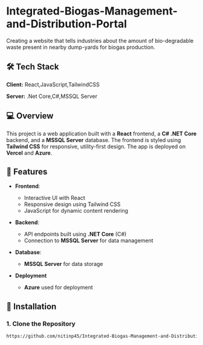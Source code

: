 # Integrated-Biogas-Management-and-Distribution-Portal

Creating a website that tells industries about the amount of bio-degradable waste present in nearby dump-yards for biogas production.

## 🛠 Tech Stack

**Client:** React,JavaScript,TailwindCSS

**Server:** .Net Core,C#,MSSQL Server

## 💻 Overview

This project is a web application built with a **React** frontend, a **C# .NET Core** backend, and a **MSSQL Server** database. The frontend is styled using **Tailwind CSS** for responsive, utility-first design. The app is deployed on **Vercel** and **Azure**.

## 🚀 Features

- **Frontend**:  
  - Interactive UI with React
  - Responsive design using Tailwind CSS
  - JavaScript for dynamic content rendering

- **Backend**:
  - API endpoints built using **.NET Core** (C#)
  - Connection to **MSSQL Server** for data management

- **Database**:
  - **MSSQL Server** for data storage

- **Deployment**
  - **Azure** used for deployment 

## 🔧 Installation

### 1. Clone the Repository

```bash
https://github.com/nitinp45/Integrated-Biogas-Management-and-Distribution-Portal.git
